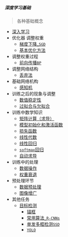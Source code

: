 ##### 深度学习基础

> 各种基础概念

* [深入学习](./1_深入学习.md)
* 优化器 调整权重
  * [梯度下降_`SGD`](./2_梯度下降_神经网络学习.md)
  * [基本优化方法](./基本优化方法.md)
* 调整权重过程
  * [前向传播`BP`](./3_BP.md)
* 调整网络结构
  * [丢弃法](./丢弃法.md)
* 基础网络机构
  * [感知机](./感知机.md)
* 训练之后的现象与调整
  * [数值稳定性](./数值稳定性.md)
  * [过拟合与欠拟合](./过拟合与欠拟合.md)
* 训练中数学知识
  * [矩阵计算（求导）](./矩阵计算（求导）.md)
  * [模型初始化和激活函数](./数值稳定性-模型初始化和激活函数.md)
  * [损失函数](./损失函数.md)
  * [线性代数](./线性代数.md)
  * [线性回归](./线性回归.md)
  * [`softmax`回归](./softmax回归.md)
  * [自动求导](./自动求导.md)
* 训练中的处理
  * [数据操作](./数据操作.md)
  * [权重衰退](./权重衰退.md)
* 预处理环节
  * [数据预处理](./数据预处理.md)
  * [图像增广](./图像增广.md)
* 其他任务
  * [目标检测](./object_detect.md)
    * [锚框](./anchor.md)
    * [常用算法`_R-CNNs`](./rcnns.md)
    * [单发多框检测`SSD`](./ssds.md)
    * [`YOLO`](./yolo.md)

